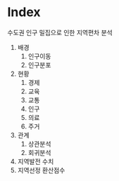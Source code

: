 # Index

수도권 인구 밀집으로 인한 지역편차 분석
1. 배경
    1. 인구이동
    2. 인구분포
2. 현황
    1. 경제
    2.  교육
    3. 교통
    4. 인구
    5. 의료
    6. 주거
3. 관계
    1. 상관분석
    2. 회귀분석
4. 지역발전 수치
5. 지역선정 환산점수
